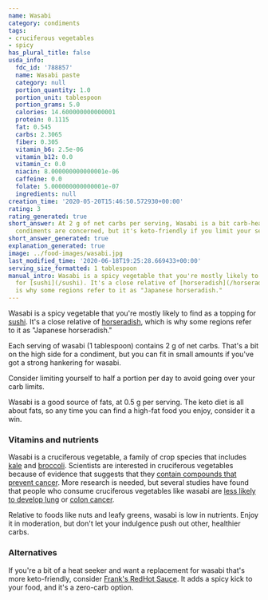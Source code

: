 ```yaml
---
name: Wasabi
category: condiments
tags:
- cruciferous vegetables
- spicy
has_plural_title: false
usda_info:
  fdc_id: '788857'
  name: Wasabi paste
  category: null
  portion_quantity: 1.0
  portion_unit: tablespoon
  portion_grams: 5.0
  calories: 14.600000000000001
  protein: 0.1115
  fat: 0.545
  carbs: 2.3065
  fiber: 0.305
  vitamin_b6: 2.5e-06
  vitamin_b12: 0.0
  vitamin_c: 0.0
  niacin: 8.000000000000001e-06
  caffeine: 0.0
  folate: 5.000000000000001e-07
  ingredients: null
creation_time: '2020-05-20T15:46:50.572930+00:00'
rating: 3
rating_generated: true
short_answer: At 2 g of net carbs per serving, Wasabi is a bit carb-heavy as far as
  condiments are concerned, but it's keto-friendly if you limit your serving size.
short_answer_generated: true
explanation_generated: true
image: ../food-images/wasabi.jpg
last_modified_time: '2020-06-18T19:25:28.669433+00:00'
serving_size_formatted: 1 tablespoon
manual_intro: Wasabi is a spicy vegetable that you're mostly likely to find as a topping
  for [sushi](/sushi). It's a close relative of [horseradish](/horseradish), which
  is why some regions refer to it as "Japanese horseradish."
---
```

Wasabi is a spicy vegetable that you're mostly likely to find as a topping for [sushi](/sushi). It's a close relative of [horseradish](/horseradish), which is why some regions refer to it as "Japanese horseradish."

Each serving of wasabi (1 tablespoon) contains 2 g of net carbs. That's a bit on the high side for a condiment, but you can fit in small amounts if you've got a strong hankering for wasabi.

Consider limiting yourself to half a portion per day to avoid going over your carb limits.

Wasabi is a good source of fats, at 0.5 g per serving. The keto diet is all about fats, so any time you can find a high-fat food you enjoy, consider it a win.

### Vitamins and nutrients

Wasabi is a cruciferous vegetable, a family of crop species that includes [kale](/kale) and [broccoli](/broccoli). Scientists are interested in cruciferous vegetables because of evidence that suggests that they [contain compounds that prevent cancer](https://www.cancer.gov/about-cancer/causes-prevention/risk/diet/cruciferous-vegetables-fact-sheet). More research is needed, but several studies have found that people who consume cruciferous vegetables like wasabi are [less likely to develop lung](https://www.ncbi.nlm.nih.gov/pubmed/11078758) or [colon cancer](https://www.ncbi.nlm.nih.gov/pubmed/11117618).

Relative to foods like nuts and leafy greens, wasabi is low in nutrients. Enjoy it in moderation, but don't let your indulgence push out other, healthier carbs.

### Alternatives

If you're a bit of a heat seeker and want a replacement for wasabi that's more keto-friendly, consider [Frank's RedHot Sauce](/franks-redhot-sauce-original). It adds a spicy kick to your food, and it's a zero-carb option.
